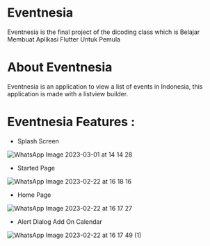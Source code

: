# Eventnesia

Eventnesia is the final project of the dicoding class which is Belajar Membuat Aplikasi Flutter Untuk Pemula

# About Eventnesia
Eventnesia is an application to view a list of events in Indonesia, this application is made with a listview builder.

# Eventnesia Features :

- Splash Screen

![WhatsApp Image 2023-03-01 at 14 14 28](https://user-images.githubusercontent.com/37206465/222069717-25606cff-4125-4e5f-8c4c-646e2ce00403.jpeg)


- Started Page

![WhatsApp Image 2023-02-22 at 16 18 16](https://user-images.githubusercontent.com/37206465/222069765-9fa502ca-530e-46a5-8250-10c78d87d173.jpeg)


- Home Page

![WhatsApp Image 2023-02-22 at 16 17 27](https://user-images.githubusercontent.com/37206465/222069849-6aaecaab-d569-443a-891e-fef094b0c6f3.jpeg)


- Alert Dialog Add On Calendar

![WhatsApp Image 2023-02-22 at 16 17 49 (1)](https://user-images.githubusercontent.com/37206465/222069912-2a55d308-2299-41f8-96b1-0abd0217f057.jpeg)
